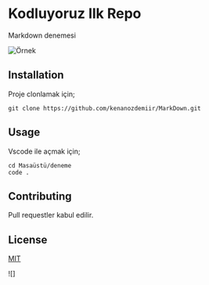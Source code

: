 # Kodluyoruz Ilk Repo

Markdown denemesi

![Örnek](https://ibb.co/BTs09Jv)







## Installation

Proje clonlamak için;

```
git clone https://github.com/kenanozdemiir/MarkDown.git
```

## Usage

Vscode ile açmak için;

```
cd Masaüstü/deneme
code .
```

## Contributing

Pull requestler kabul edilir.

## License

[MIT](https://choosealicense.com/licenses/mit/)

![]
